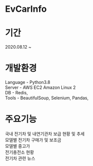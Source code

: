 # EvCarInfo

# 기간
2020.08.12 ~ 

# 개발환경
Language - Python3.8   
Server - AWS EC2 Amazon Linux 2  
DB - Redis,  
Tools - BeautifulSoup, Selenium, Pandas,  

# 주요기능
국내 전기차 및 내연기관차 보급 현황 및 추세  
모델별 전기차 구매가 및 보조금  
모델별 중고가  
전기충전소 현황  
전기차 관련 뉴스  
